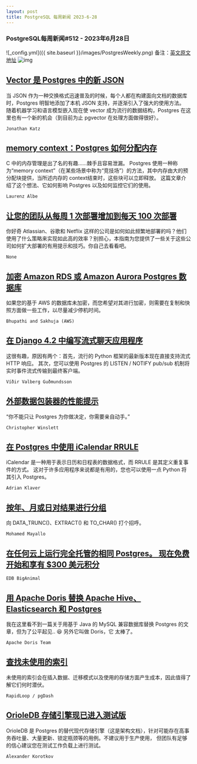 ```yaml
---
layout: post
title: PostgreSQL 每周新闻 2023-6-28
---
```

### PostgreSQL每周新闻#512 - 2023年6月28日
![_config.yml]({{ site.baseurl }}/images/PostgresWeekly.png)
备注：[英文原文地址](https://postgresweekly.com/issues/512)
![img](https://res.cloudinary.com/cpress/image/upload/c_fill,g_auto,e_trim,w_380,h_100/e_make_transparent/co_white,e_outline:7/dm8pbpm4svdu3ggeoyqk.png)
## [Vector 是 Postgres 中的新 JSON](https://postgresweekly.com/link/141737/web)
当 JSON 作为一种交换格式迅速普及的时候，每个人都在构建面向文档的数据库时，Postgres 明智地添加了本机 JSON 支持，并逐渐引入了强大的使用方法。 随着机器学习和语言模型嵌入现在使 vector 成为流行的数据结构，Postgres 在这里也有一个新的机会（到目前为止 pgvector 在处理方面做得很好）。


`Jonathan Katz `
## [memory context：Postgres 如何分配内存](https://postgresweekly.com/link/141739/web)
C 中的内存管理是出了名的有趣……棘手且容易泄漏。 Postgres 使用一种称为“memory context”（在某些场景中称为“竞技场”）的方法，其中内存由大的预分配块提供，当所述内存的 context结束时，这些块可以立即释放。 这篇文章介绍了这个想法、它如何影响 Postgres 以及如何监控它们的使用。


`Laurenz Albe `
## [让您的团队从每周 1 次部署增加到每天 100 次部署](https://postgresweekly.com/link/141740/web)
你好奇 Atlassian、谷歌和 Netflix 这样的公司是如何如此频繁地部署的吗？他们使用了什么策略来实现如此高的效率？别担心，本指南为您提供了一些关于这些公司如何扩大部署的有用提示和技巧。你自己去看看吧。


`None`
## [加密 Amazon RDS 或 Amazon Aurora Postgres 数据库](https://postgresweekly.com/link/141742/web)
如果您的基于 AWS 的数据库未加密，而您希望对其进行加密，则需要在复制和快照方面做一些工作，以尽量减少停机时间。


`Bhupathi and Sakhuja (AWS) `
## [在 Django 4.2 中编写流式聊天应用程序](https://postgresweekly.com/link/141748/web)
这很有趣，原因有两个：首先，流行的 Python 框架的最新版本现在直接支持流式 HTTP 响应。 其次，您可以使用 Postgres 的 LISTEN / NOTIFY pub/sub 机制将实时事件流式传输到最终客户端。


`Víðir Valberg Guðmundsson `
## [外部数据包装器的性能提示](https://postgresweekly.com/link/141750/web)
“你不能只让 Postgres 为你做决定，你需要亲自动手。”


`Christopher Winslett `
## [在 Postgres 中使用 iCalendar RRULE](https://postgresweekly.com/link/141751/web)
iCalendar 是一种用于表示日历和日程表的数据格式，而 RRULE 是其定义重复事件的方式。 这对于许多应用程序来说都是有用的，您也可以使用一点 Python 将其引入 Postgres。


`Adrian Klaver `
## [按年、月或日对结果进行分组](https://postgresweekly.com/link/141753/web)
向 DATA_TRUNC()、EXTRACT() 和 TO_CHAR() 打个招呼。


`Mohamed Mayallo `
## [在任何云上运行完全托管的相同 Postgres。 现在免费开始和享有 $300 美元积分](https://postgresweekly.com/link/141754/web)


`EDB BigAnimal `
## [用 Apache Doris 替换 Apache Hive、Elasticsearch 和 Postgres](https://postgresweekly.com/link/141755/web)
我在这里看不到一篇关于用基于 Java 的 MySQL 兼容数据库替换 Postgres 的文章，但为了公平起见.. 😆 另外它叫做 Doris，它 太棒了。


`Apache Doris Team `
## [查找未使用的索引](https://postgresweekly.com/link/141756/web)
未使用的索引会在插入数据、迁移模式以及使用的存储方面产生成本，因此值得了解它们何时潜伏。


`RapidLoop / pgDash `
## [OrioleDB 存储引擎现已进入测试版](https://postgresweekly.com/link/141757/web)
OrioleDB 是 Postgres 的替代现代存储引擎（这是架构文档），针对可能存在高事务吞吐量、大量更新、锁定瓶颈等的用例。不建议用于生产使用， 但团队有足够的信心建议您在测试工作负载上进行测试。 


`Alexander Korotkov `
